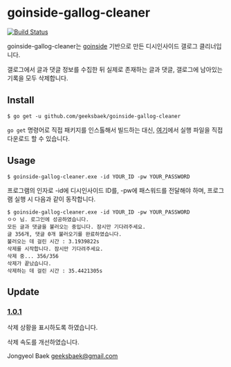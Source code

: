 # goinside-gallog-cleaner
[![Build Status](https://travis-ci.org/geeksbaek/goinside-gallog-cleaner.svg?branch=master)](https://travis-ci.org/geeksbaek/goinside-gallog-cleaner)

goinside-gallog-cleaner는 [goinside](https://github.com/geeksbaek/goinside) 기반으로 만든 디시인사이드 갤로그 클리너입니다. 

갤로그에서 글과 댓글 정보를 수집한 뒤 실제로 존재하는 글과 댓글, 갤로그에 남아있는 기록을 모두 삭제합니다.

## Install
```
$ go get -u github.com/geeksbaek/goinside-gallog-cleaner
```
`go get` 명령어로 직접 패키지를 인스톨해서 빌드하는 대신,  [여기](https://github.com/geeksbaek/goinside-gallog-cleaner/releases)에서 실행 파일을 직접 다운로드 할 수 있습니다.

## Usage
```
$ goinside-gallog-cleaner.exe -id YOUR_ID -pw YOUR_PASSWORD
```

프로그램의 인자로 -id에 디시인사이드 ID를, -pw에 패스워드를 전달해야 하며, 프로그램 실행 시 다음과 같이 동작합니다.
```
$ goinside-gallog-cleaner.exe -id YOUR_ID -pw YOUR_PASSWORD
ㅇㅇ 님. 로그인에 성공하였습니다.                                                                       
모든 글과 댓글을 불러오는 중입니다. 잠시만 기다려주세요.                                                
글 356개, 댓글 0개 불러오기를 완료하였습니다.                                                           
불러오는 데 걸린 시간 : 3.1939822s                                                                      
삭제를 시작합니다. 잠시만 기다려주세요.                                                                 
삭제 중... 356/356                                                                                      
삭제가 끝났습니다.                                                                                      
삭제하는 데 걸린 시간 : 35.4421305s 
```

## Update

### [1.0.1](https://github.com/geeksbaek/goinside-gallog-cleaner/releases/tag/1.0.1)
삭제 상황을 표시하도록 하였습니다.

삭제 속도를 개선하였습니다.

Jongyeol Baek <geeksbaek@gmail.com>
